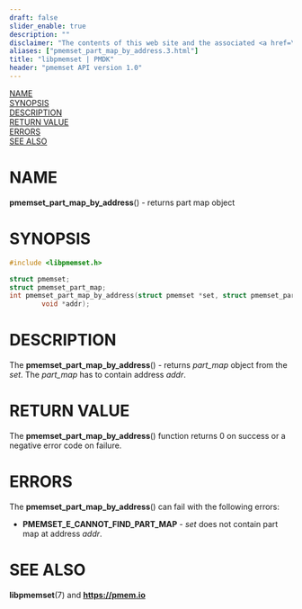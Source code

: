 ```yaml
---
draft: false
slider_enable: true
description: ""
disclaimer: "The contents of this web site and the associated <a href=\"https://github.com/pmem\">GitHub repositories</a> are BSD-licensed open source."
aliases: ["pmemset_part_map_by_address.3.html"]
title: "libpmemset | PMDK"
header: "pmemset API version 1.0"
---
```


[comment]: <> (SPDX-License-Identifier: BSD-3-Clause)
[comment]: <> (Copyright 2021, Intel Corporation)

[comment]: <> (pmemset_part_map_by_address.3 -- man page for libpmemset pmemset_part_map_by_address function)

[NAME](#name)<br />
[SYNOPSIS](#synopsis)<br />
[DESCRIPTION](#description)<br />
[RETURN VALUE](#return-value)<br />
[ERRORS](#errors)<br />
[SEE ALSO](#see-also)<br />

# NAME #

**pmemset_part_map_by_address**() - returns part map object

# SYNOPSIS #

```c
#include <libpmemset.h>

struct pmemset;
struct pmemset_part_map;
int pmemset_part_map_by_address(struct pmemset *set, struct pmemset_part_map **pmap,
		void *addr);
```

# DESCRIPTION #

The **pmemset_part_map_by_address**() - returns *part_map* object from the *set*.
The *part_map* has to contain address *addr*.

# RETURN VALUE #

The **pmemset_part_map_by_address**() function returns 0 on success
or a negative error code on failure.

# ERRORS #

The **pmemset_part_map_by_address**() can fail with the following errors:

* **PMEMSET_E_CANNOT_FIND_PART_MAP** - *set* does not contain part map at address *addr*.

# SEE ALSO #

**libpmemset**(7) and **<https://pmem.io>**
